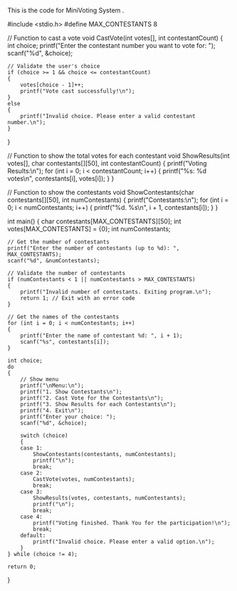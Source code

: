 This is the code for MiniVoting System .

#include <stdio.h>
#define MAX_CONTESTANTS 8

// Function to cast a vote
void CastVote(int votes[], int contestantCount)
{
    int choice;
    printf("Enter the contestant number you want to vote for: ");
    scanf("%d", &choice);

    // Validate the user's choice
    if (choice >= 1 && choice <= contestantCount)
    {
        votes[choice - 1]++;
        printf("Vote cast successfully!\n");
    }
    else
    {
        printf("Invalid choice. Please enter a valid contestant number.\n");
    }
}

// Function to show the total votes for each contestant
void ShowResults(int votes[], char contestants[][50], int contestantCount)
{
    printf("Voting Results:\n");
    for (int i = 0; i < contestantCount; i++)
    {
        printf("%s: %d votes\n", contestants[i], votes[i]);
    }
}

// Function to show the contestants
void ShowContestants(char contestants[][50], int numContestants)
{
    printf("Contestants:\n");
    for (int i = 0; i < numContestants; i++)
    {
        printf("%d. %s\n", i + 1, contestants[i]);
    }
}

int main()
{
    char contestants[MAX_CONTESTANTS][50];
    int votes[MAX_CONTESTANTS] = {0};
    int numContestants;

    // Get the number of contestants
    printf("Enter the number of contestants (up to %d): ", MAX_CONTESTANTS);
    scanf("%d", &numContestants);

    // Validate the number of contestants
    if (numContestants < 1 || numContestants > MAX_CONTESTANTS)
    {
        printf("Invalid number of contestants. Exiting program.\n");
        return 1; // Exit with an error code
    }

    // Get the names of the contestants
    for (int i = 0; i < numContestants; i++)
    {
        printf("Enter the name of contestant %d: ", i + 1);
        scanf("%s", contestants[i]);
    }

    int choice;
    do
    {
        // Show menu
        printf("\nMenu:\n");
        printf("1. Show Contestants\n");
        printf("2. Cast Vote for the Contestants\n");
        printf("3. Show Results for each Contestants\n");
        printf("4. Exit\n");
        printf("Enter your choice: ");
        scanf("%d", &choice);

        switch (choice)
        {
        case 1:
            ShowContestants(contestants, numContestants);
            printf("\n");
            break;
        case 2:
            CastVote(votes, numContestants);
            break;
        case 3:
            ShowResults(votes, contestants, numContestants);
            printf("\n");
            break;
        case 4:
            printf("Voting finished. Thank You for the participation!\n");
            break;
        default:
            printf("Invalid choice. Please enter a valid option.\n");
        }
    } while (choice != 4);

    return 0;
}
